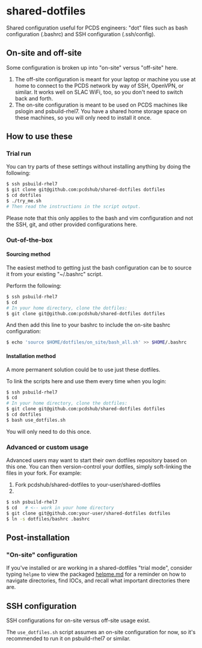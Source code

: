# shared-dotfiles

Shared configuration useful for PCDS engineers: "dot" files such as bash
configuration (.bashrc) and SSH configuration (.ssh/config).

## On-site and off-site

Some configuration is broken up into "on-site" versus "off-site" here.

1. The off-site configuration is meant for your laptop or machine you use at home
   to connect to the PCDS network by way of SSH, OpenVPN, or similar.
   It works well on SLAC WiFi, too, so you don't need to switch back and forth.
2. The on-site configuration is meant to be used on PCDS machines like pslogin
   and psbuild-rhel7.  You have a shared home storage space on these machines,
   so you will only need to install it once.

## How to use these

### Trial run

You can try parts of these settings without installing anything by doing the
following:

```bash
$ ssh psbuild-rhel7
$ git clone git@github.com:pcdshub/shared-dotfiles dotfiles
$ cd dotfiles
$ ./try_me.sh
# Then read the instructions in the script output.
```

Please note that this only applies to the bash and vim configuration and not
the SSH, git, and other provided configurations here.

### Out-of-the-box

#### Sourcing method

The easiest method to getting just the bash configuration can be to source
it from your existing "~/.bashrc" script.

Perform the following:

```bash
$ ssh psbuild-rhel7
$ cd
# In your home directory, clone the dotfiles:
$ git clone git@github.com:pcdshub/shared-dotfiles dotfiles
```

And then add this line to your bashrc to include the on-site bashrc
configuration:

```bash
$ echo 'source $HOME/dotfiles/on_site/bash_all.sh' >> $HOME/.bashrc
```

#### Installation method

A more permanent solution could be to use just these dotfiles.

To link the scripts here and use them every time when you login:

```bash
$ ssh psbuild-rhel7
$ cd
# In your home directory, clone the dotfiles:
$ git clone git@github.com:pcdshub/shared-dotfiles dotfiles
$ cd dotfiles
$ bash use_dotfiles.sh
```

You will only need to do this once.

### Advanced or custom usage

Advanced users may want to start their own dotfiles repository based on this one.
You can then version-control your dotfiles, simply soft-linking the files
in your fork.  For example:

1. Fork pcdshub/shared-dotfiles to your-user/shared-dotfiles
2.
```bash
$ ssh psbuild-rhel7
$ cd   # <-- work in your home directory
$ git clone git@github.com:your-user/shared-dotfiles dotfiles
$ ln -s dotfiles/bashrc .bashrc
```

## Post-installation

### "On-site" configuration

If you've installed or are working in a shared-dotfiles "trial mode", consider
typing ``helpme`` to view the packaged [helpme.md](helpme.md) for a reminder
on how to navigate directories, find IOCs, and recall what important
directories there are.

## SSH configuration

SSH configurations for on-site versus off-site usage exist.

The ``use_dotfiles.sh`` script assumes an on-site configuration for now,
so it's recommended to run it on psbuild-rhel7 or similar.
